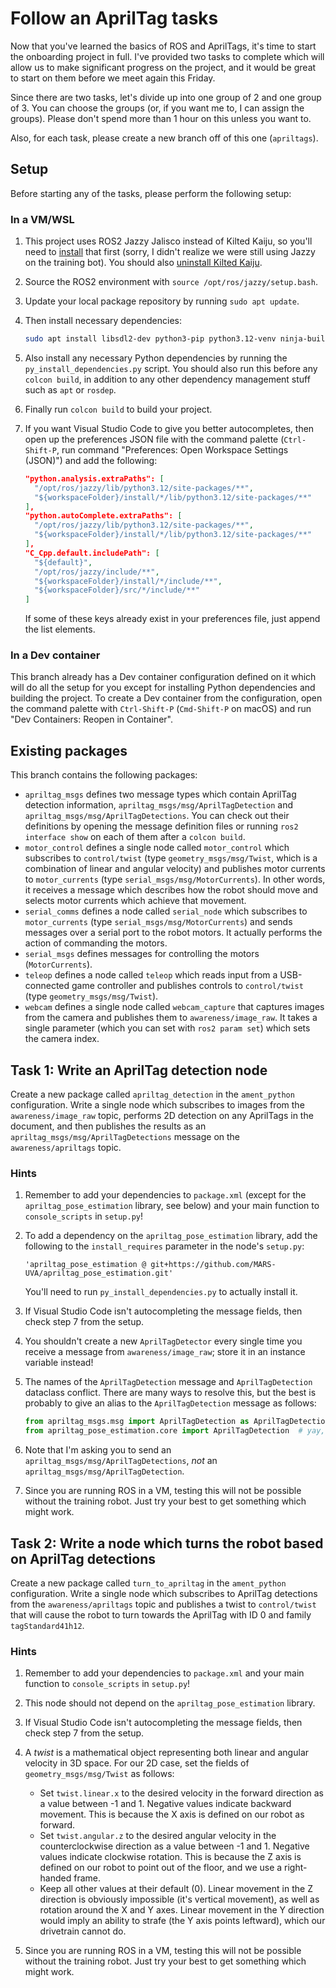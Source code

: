 # Follow an AprilTag tasks

Now that you've learned the basics of ROS and AprilTags, it's time to start the onboarding project in full. I've
provided two tasks to complete which will allow us to make significant progress on the project, and it would be great
to start on them before we meet again this Friday.

Since there are two tasks, let's divide up into one group of 2 and one group of 3. You can choose the groups (or, if
you want me to, I can assign the groups). Please don't spend more than 1 hour on this unless you want to.

Also, for each task, please create a new branch off of this one (`apriltags`).

## Setup

Before starting any of the tasks, please perform the following setup:

### In a VM/WSL

1. This project uses ROS2 Jazzy Jalisco instead of Kilted Kaiju, so you'll need to
   [install](https://docs.ros.org/en/jazzy/Installation.html) that first (sorry, I didn't realize we were still using
   Jazzy on the training bot). You should also
   [uninstall Kilted Kaiju](https://roboticsbackend.com/how-to-uninstall-ros2-completely/).
1. Source the ROS2 environment with `source /opt/ros/jazzy/setup.bash`.
2. Update your local package repository by running `sudo apt update`.
3. Then install necessary dependencies:
   ```bash
   sudo apt install libsdl2-dev python3-pip python3.12-venv ninja-build xauth openssh-client wget at software-properties-common ros-jazzy-cv-bridge ros-jazzy-image-transport
   ```

4. Also install any necessary Python dependencies by running the `py_install_dependencies.py` script. You should also
   run this before any `colcon build`, in addition to any other dependency management stuff such as `apt` or `rosdep`.
5. Finally run `colcon build` to build your project.
6. If you want Visual Studio Code to give you better autocompletes, then open up the preferences JSON file with the
   command palette (`Ctrl-Shift-P`, run command "Preferences: Open Workspace Settings (JSON)") and add the following:
   ```json
   "python.analysis.extraPaths": [
     "/opt/ros/jazzy/lib/python3.12/site-packages/**",
     "${workspaceFolder}/install/*/lib/python3.12/site-packages/**"
   ],
   "python.autoComplete.extraPaths": [
     "/opt/ros/jazzy/lib/python3.12/site-packages/**",
     "${workspaceFolder}/install/*/lib/python3.12/site-packages/**"
   ],
   "C_Cpp.default.includePath": [
     "${default}",
     "/opt/ros/jazzy/include/**",
     "${workspaceFolder}/install/*/include/**",
     "${workspaceFolder}/src/*/include/**"
   ]
   ```

    If some of these keys already exist in your preferences file, just append the list elements.

### In a Dev container

This branch already has a Dev container configuration defined on it which will do all the setup for you except for
installing Python dependencies and building the project. To create a Dev container from the configuration, open the
command palette with `Ctrl-Shift-P` (`Cmd-Shift-P` on macOS) and run "Dev Containers: Reopen in Container".

## Existing packages

This branch contains the following packages:
* `apriltag_msgs` defines two message types which contain AprilTag detection information,
  `apriltag_msgs/msg/AprilTagDetection` and `apriltag_msgs/msg/AprilTagDetections`. You can check out their definitions
  by opening the message definition files or running `ros2 interface show` on each of them after a `colcon build`.
* `motor_control` defines a single node called `motor_control` which subscribes to `control/twist` (type
  `geometry_msgs/msg/Twist`, which is a combination of linear and angular velocity) and publishes motor currents to
  `motor_currents` (type `serial_msgs/msg/MotorCurrents`). In other words, it receives a message which describes how
  the robot should move and selects motor currents which achieve that movement.
* `serial_comms` defines a node called `serial_node` which subscribes to `motor_currents` (type
  `serial_msgs/msg/MotorCurrents`) and sends messages over a serial port to the robot motors. It actually performs the
  action of commanding the motors.
* `serial_msgs` defines messages for controlling the motors (`MotorCurrents`).
* `teleop` defines a node called `teleop` which reads input from a USB-connected game controller and publishes controls
  to `control/twist` (type `geometry_msgs/msg/Twist`).
* `webcam` defines a single node called `webcam_capture` that captures images from the camera and publishes them to
  `awareness/image_raw`. It takes a single parameter (which you can set with `ros2 param set`) which sets the camera
  index.

## Task 1: Write an AprilTag detection node

Create a new package called `apriltag_detection` in the `ament_python` configuration. Write a single node which
subscribes to images from the `awareness/image_raw` topic, performs 2D detection on any AprilTags in the document, and
then publishes the results as an `apriltag_msgs/msg/AprilTagDetections` message on the `awareness/apriltags` topic.

### Hints

1. Remember to add your dependencies to `package.xml` (except for the `apriltag_pose_estimation` library, see below)
   and your main function to `console_scripts` in `setup.py`!
2. To add a dependency on the `apriltag_pose_estimation` library, add the following to the `install_requires` parameter
   in the node's `setup.py`:

       'apriltag_pose_estimation @ git+https://github.com/MARS-UVA/apriltag_pose_estimation.git'

    You'll need to run `py_install_dependencies.py` to actually install it.
3. If Visual Studio Code isn't autocompleting the message fields, then check step 7 from the setup.
4. You shouldn't create a new `AprilTagDetector` every single time you receive a message from `awareness/image_raw`;
   store it in an instance variable instead!
5. The names of the `AprilTagDetection` message and `AprilTagDetection` dataclass conflict. There are many ways to
   resolve this, but the best is probably to give an alias to the `AprilTagDetection` message as follows:
   ```python
   from apriltag_msgs.msg import AprilTagDetection as AprilTagDetectionMsg
   from apriltag_pose_estimation.core import AprilTagDetection  # yay, no conflict!
   ```
6. Note that I'm asking you to send an `apriltag_msgs/msg/AprilTagDetections`, *not* an
   `apriltag_msgs/msg/AprilTagDetection`.
7. Since you are running ROS in a VM, testing this will not be possible without the training robot. Just try your best
   to get something which might work.

## Task 2: Write a node which turns the robot based on AprilTag detections

Create a new package called `turn_to_apriltag` in the `ament_python` configuration. Write a single node which
subscribes to AprilTag detections from the `awareness/apriltags` topic and publishes a twist to `control/twist` that
will cause the robot to turn towards the AprilTag with ID 0 and family `tagStandard41h12`.

### Hints

1. Remember to add your dependencies to `package.xml` and your main function to `console_scripts` in `setup.py`!
2. This node should not depend on the `apriltag_pose_estimation` library.
3. If Visual Studio Code isn't autocompleting the message fields, then check step 7 from the setup.
4. A *twist* is a mathematical object representing both linear and angular velocity in 3D space. For our 2D case, set
   the fields of `geometry_msgs/msg/Twist` as follows:

   * Set `twist.linear.x` to the desired velocity in the forward direction as a value between -1 and 1. Negative values
     indicate backward movement. This is because the X axis is defined on our robot as forward.
   * Set `twist.angular.z` to the desired angular velocity in the counterclockwise direction as a value between -1
     and 1. Negative values indicate clockwise rotation. This is because the Z axis is defined on our robot to point
     out of the floor, and we use a right-handed frame.
   * Keep all other values at their default (0). Linear movement in the Z direction is obviously impossible (it's
     vertical movement), as well as rotation around the X and Y axes. Linear movement in the Y direction would imply
     an ability to strafe (the Y axis points leftward), which our drivetrain cannot do.

5. Since you are running ROS in a VM, testing this will not be possible without the training robot. Just try your best
   to get something which might work.
